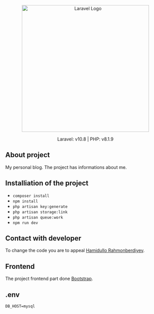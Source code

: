 <p align="center"><a href="https://laravel.com" target="_blank"><img src="https://raw.githubusercontent.com/laravel/art/master/logo-lockup/5%20SVG/2%20CMYK/1%20Full%20Color/laravel-logolockup-cmyk-red.svg" width="400" alt="Laravel Logo"></a></p>

<p align="center">
Laravel: v10.8 |
PHP: v8.1.9
</p>

## About project

My personal blog. The project has informations about me.

## Installiation of the project

- ``` composer install ```
- ``` npm install ```
- ``` php artisan key:generate ```
- ``` php artisan storage:link ```
- ``` php artisan queue:work ```
- ``` npm run dev ```


## Contact with developer

To change the code you are to appeal [Hamidullo Rahmonberdiyev](https://t.me/hamidullo_rahmonberdiyev).

## Frontend

The project frontend part done  [Bootstrap](https://bootstrap.com/).

## .env

``` 
DB_HOST=mysql 
```
